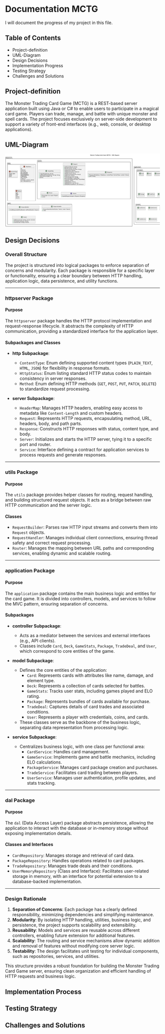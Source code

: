 # Documentation MCTG

I will document the progress of my project in this file.

## Table of Contents

- Project-definition
- UML-Diagram
- Design Decisions
- Implementation Progress
- Testing Strategy
- Challenges and Solutions

## Project-definition

The Monster Trading Card Game (MCTG) is a REST-based server application built using Java or C# to enable users to participate in a magical card game. Players can trade, manage, and battle with unique monster and spell cards. The project focuses exclusively on server-side development to support a variety of front-end interfaces (e.g., web, console, or desktop applications).

## UML-Diagram

![img.png](img.png)

## Design Decisions

### Overall Structure
The project is structured into logical packages to enforce separation of concerns and modularity. Each package is responsible for a specific layer or functionality, ensuring a clear boundary between HTTP handling, application logic, data persistence, and utility functions.

---

### httpserver Package

#### Purpose
The `httpserver` package handles the HTTP protocol implementation and request-response lifecycle. It abstracts the complexity of HTTP communication, providing a standardized interface for the application layer.

#### Subpackages and Classes
- **http Subpackage**:
    - `ContentType`: Enum defining supported content types (`PLAIN_TEXT`, `HTML`, `JSON`) for flexibility in response formats.
    - `HttpStatus`: Enum listing standard HTTP status codes to maintain consistency in server responses.
    - `Method`: Enum defining HTTP methods (`GET`, `POST`, `PUT`, `PATCH`, `DELETE`) to standardize request processing.

- **server Subpackage**:
    - `HeaderMap`: Manages HTTP headers, enabling easy access to metadata like `Content-Length` and custom headers.
    - `Request`: Represents HTTP requests, encapsulating method, URL, headers, body, and path parts.
    - `Response`: Constructs HTTP responses with status, content type, and body.
    - `Server`: Initializes and starts the HTTP server, tying it to a specific port and router.
    - `Service`: Interface defining a contract for application services to process requests and generate responses.

---

### utils Package

#### Purpose
The `utils` package provides helper classes for routing, request handling, and building structured request objects. It acts as a bridge between raw HTTP communication and the server logic.

#### Classes
- `RequestBuilder`: Parses raw HTTP input streams and converts them into `Request` objects.
- `RequestHandler`: Manages individual client connections, ensuring thread safety and correct request processing.
- `Router`: Manages the mapping between URL paths and corresponding services, enabling dynamic and scalable routing.

---

### application Package

#### Purpose
The `application` package contains the main business logic and entities for the card game. It is divided into controllers, models, and services to follow the MVC pattern, ensuring separation of concerns.

#### Subpackages
- **controller Subpackage**:
    - Acts as a mediator between the services and external interfaces (e.g., API clients).
    - Classes include `Card`, `Deck`, `GameStats`, `Package`, `TradeDeal`, and `User`, which correspond to core entities of the game.

- **model Subpackage**:
    - Defines the core entities of the application:
        - `Card`: Represents cards with attributes like name, damage, and element type.
        - `Deck`: Represents a collection of cards selected for battles.
        - `GameStats`: Tracks user stats, including games played and ELO rating.
        - `Package`: Represents bundles of cards available for purchase.
        - `TradeDeal`: Captures details of card trades and associated conditions.
        - `User`: Represents a player with credentials, coins, and cards.
    - These classes serve as the backbone of the business logic, separating data representation from processing logic.

- **service Subpackage**:
    - Centralizes business logic, with one class per functional area:
        - `CardService`: Handles card management.
        - `GameService`: Implements game and battle mechanics, including ELO calculations.
        - `PackageService`: Manages card package creation and purchases.
        - `TradeService`: Facilitates card trading between players.
        - `UserService`: Manages user authentication, profile updates, and stats tracking.

---

### dal Package

#### Purpose
The `dal` (Data Access Layer) package abstracts persistence, allowing the application to interact with the database or in-memory storage without exposing implementation details.

#### Classes and Interfaces
- `CardRepository`: Manages storage and retrieval of card data.
- `PackageRepository`: Handles operations related to card packages.
- `TradeRepository`: Manages trade deals and their conditions.
- `UserMemoryRepository` (Class and Interface): Facilitates user-related storage in memory, with an interface for potential extension to a database-backed implementation.

---

### Design Rationale
1. **Separation of Concerns**: Each package has a clearly defined responsibility, minimizing dependencies and simplifying maintenance.
2. **Modularity**: By isolating HTTP handling, utilities, business logic, and persistence, the project supports scalability and extensibility.
3. **Reusability**: Models and services are reusable across different controllers, enabling future extension for additional features.
4. **Scalability**: The routing and service mechanisms allow dynamic addition and removal of features without modifying core server logic.
5. **Testability**: The design facilitates unit testing for individual components, such as repositories, services, and utilities.

This structure provides a robust foundation for building the Monster Trading Card Game server, ensuring clean organization and efficient handling of HTTP requests and business logic.


## Implementation Process

## Testing Strategy

## Challenges and Solutions